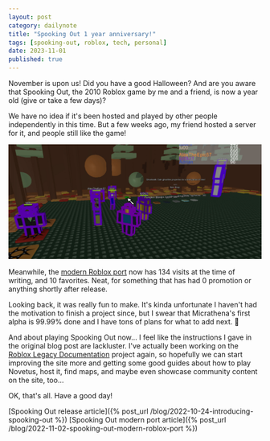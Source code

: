 ```yaml
---
layout: post
category: dailynote
title: "Spooking Out 1 year anniversary!"
tags: [spooking-out, roblox, tech, personal]
date: 2023-11-01
published: true
---
```

November is upon us! Did you have a good Halloween? And are you aware that Spooking Out, the 2010 Roblox game by me and a friend, is now a year old (give or take a few days)?
<!-- I was gonna write this on Halloween, but I've been super busy with college applications the past few days. Oh well! -->

We have no idea if it's been hosted and played by other people independently in this time. But a few weeks ago, my friend hosted a server for it, and people still like the game!

![2010 Roblox screenshot of several players standing around in the Spooking Out lobby map](/dailynote/media/spooking-out-1-year.jpg)

Meanwhile, the [modern Roblox port](https://www.roblox.com/games/11373614692/Spooking-Out) now has 134 visits at the time of writing, and 10 favorites. Neat, for something that has had 0 promotion or anything shortly after release.

Looking back, it was really fun to make. It's kinda unfortunate I haven't had the motivation to finish a project since, but I swear that Micrathena's first alpha is 99.99% done and I have tons of plans for what to add next. 🙏

And about playing Spooking Out now... I feel like the instructions I gave in the original blog post are lackluster. I've actually been working on the [Roblox Legacy Documentation](https://wiki.realja.me) project again, so hopefully we can start improving the site more and getting some good guides about how to play Novetus, host it, find maps, and maybe even showcase community content on the site, too...

OK, that's all. Have a good day!

[Spooking Out release article]({% post_url /blog/2022-10-24-introducing-spooking-out %})
[Spooking Out modern port article]({% post_url /blog/2022-11-02-spooking-out-modern-roblox-port %})
